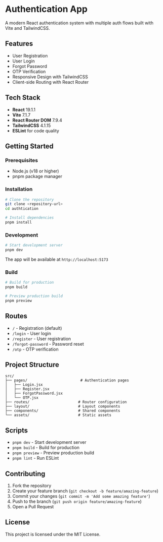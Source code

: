 # Authentication App

A modern React authentication system with multiple auth flows built with Vite and TailwindCSS.

## Features

- User Registration
- User Login
- Forgot Password
- OTP Verification
- Responsive Design with TailwindCSS
- Client-side Routing with React Router

## Tech Stack

- **React** 19.1.1
- **Vite** 7.1.7
- **React Router DOM** 7.9.4
- **TailwindCSS** 4.1.15
- **ESLint** for code quality

## Getting Started

### Prerequisites

- Node.js (v18 or higher)
- pnpm package manager

### Installation

```bash
# Clone the repository
git clone <repository-url>
cd authtication

# Install dependencies
pnpm install
```

### Development

```bash
# Start development server
pnpm dev
```

The app will be available at `http://localhost:5173`

### Build

```bash
# Build for production
pnpm build

# Preview production build
pnpm preview
```

## Routes

- `/` - Registration (default)
- `/login` - User login
- `/register` - User registration
- `/forgot-password` - Password reset
- `/otp` - OTP verification

## Project Structure

```
src/
├── pages/                        # Authentication pages
│   ├── Login.jsx
│   ├── Register.jsx
│   ├── ForgotPassword.jsx
│   └── OTP.jsx
├── routes/                      # Router configuration
├── layout/                      # Layout components
├── components/                  # Shared components
└── assets/                      # Static assets
```

## Scripts

- `pnpm dev` - Start development server
- `pnpm build` - Build for production
- `pnpm preview` - Preview production build
- `pnpm lint` - Run ESLint

## Contributing

1. Fork the repository
2. Create your feature branch (`git checkout -b feature/amazing-feature`)
3. Commit your changes (`git commit -m 'Add some amazing feature'`)
4. Push to the branch (`git push origin feature/amazing-feature`)
5. Open a Pull Request

## License

This project is licensed under the MIT License.
